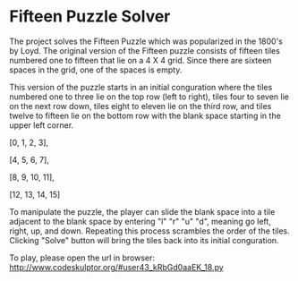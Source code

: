 # Fifteen Puzzle Solver

The project solves the Fifteen Puzzle which was popularized in the 1800's by Loyd. 
The original version of the Fifteen puzzle consists of fifteen tiles numbered one to fifteen that lie on a 4 X 4 grid. 
Since there are sixteen spaces in the grid, one of the spaces is empty.

This version of the puzzle starts in an initial conguration where the tiles numbered one to three lie on the top row (left to right), 
tiles four to seven lie on the next row down, tiles eight to eleven lie on the third row, 
and tiles twelve to fifteen lie on the bottom row with the blank space starting in the upper left corner.

[0, 1, 2, 3],

[4, 5, 6, 7], 

[8, 9, 10, 11], 

[12, 13, 14, 15]

To manipulate the puzzle, the player can slide the blank space into a tile adjacent to the blank space by entering "l" "r" "u" "d", 
meaning go left, right, up, and down. Repeating this process scrambles the order of the tiles. 
Clicking "Solve" button will bring the tiles back into its initial conguration.

To play, please open the url in browser: 
http://www.codeskulptor.org/#user43_kRbGd0aaEK_18.py
